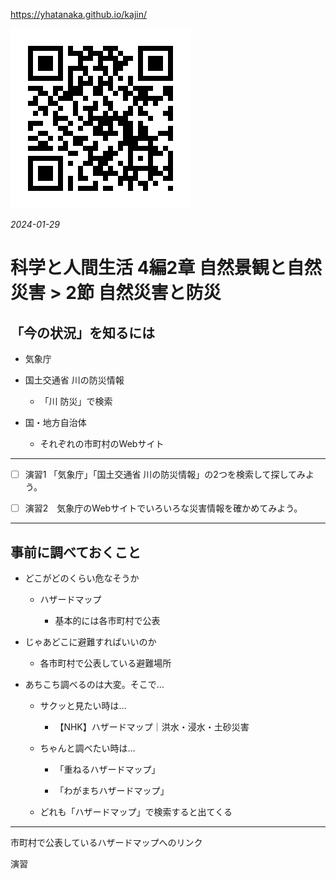 https://yhatanaka.github.io/kajin/

<img src="QR_343148.png" title="" alt="QR_343148.png" data-align="right">

*2024-01-29*

# 科学と人間生活 4編2章 自然景観と自然災害 > 2節 自然災害と防災

## 「今の状況」を知るには

- 気象庁

- 国土交通省  川の防災情報
  
  - 「川  防災」で検索

- 国・地方自治体
  
  - それぞれの市町村のWebサイト

---

- [ ] 演習1 「気象庁」「国土交通省  川の防災情報」の2つを検索して探してみよう。

- [ ] 演習2　気象庁のWebサイトでいろいろな災害情報を確かめてみよう。

---

## 事前に調べておくこと

- どこがどのくらい危なそうか
  
  - ハザードマップ
    
    - 基本的には各市町村で公表

- じゃあどこに避難すればいいのか
  
  - 各市町村で公表している避難場所

- あちこち調べるのは大変。そこで…
  
  - サクッと見たい時は…
    
    - 【NHK】ハザードマップ｜洪水・浸水・土砂災害
  
  - ちゃんと調べたい時は…
    
    - 「重ねるハザードマップ」
    
    - 「わがまちハザードマップ」
  
  - どれも「ハザードマップ」で検索すると出てくる

---











市町村で公表しているハザードマップへのリンク

演習
